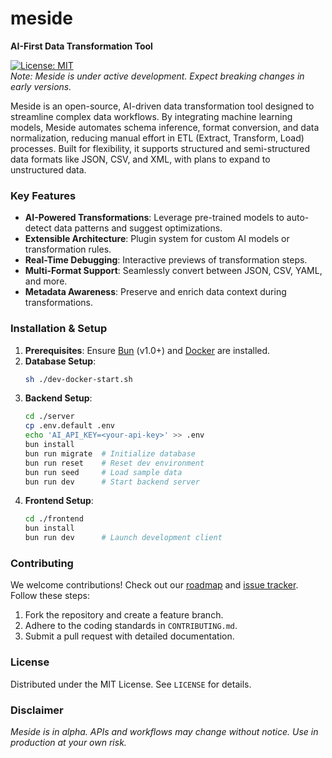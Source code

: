 # meside  
**AI-First Data Transformation Tool**  

[![License: MIT](https://img.shields.io/badge/License-MIT-blue.svg)](https://opensource.org/licenses/MIT)  
*Note: Meside is under active development. Expect breaking changes in early versions.*  

Meside is an open-source, AI-driven data transformation tool designed to streamline complex data workflows. By integrating machine learning models, Meside automates schema inference, format conversion, and data normalization, reducing manual effort in ETL (Extract, Transform, Load) processes. Built for flexibility, it supports structured and semi-structured data formats like JSON, CSV, and XML, with plans to expand to unstructured data.

### Key Features  
- **AI-Powered Transformations**: Leverage pre-trained models to auto-detect data patterns and suggest optimizations.  
- **Extensible Architecture**: Plugin system for custom AI models or transformation rules.  
- **Real-Time Debugging**: Interactive previews of transformation steps.  
- **Multi-Format Support**: Seamlessly convert between JSON, CSV, YAML, and more.  
- **Metadata Awareness**: Preserve and enrich data context during transformations.  

### Installation & Setup  
1. **Prerequisites**: Ensure [Bun](https://bun.sh/) (v1.0+) and [Docker](https://www.docker.com/) are installed.  
2. **Database Setup**:  
   ```bash 
   sh ./dev-docker-start.sh
   ```
3. **Backend Setup**:  
   ```bash  
   cd ./server  
   cp .env.default .env
   echo 'AI_API_KEY=<your-api-key>' >> .env
   bun install  
   bun run migrate  # Initialize database  
   bun run reset    # Reset dev environment  
   bun run seed     # Load sample data  
   bun run dev      # Start backend server  
   ```  
4. **Frontend Setup**:  
   ```bash  
   cd ./frontend  
   bun install  
   bun run dev      # Launch development client  
   ```  

### Contributing  
We welcome contributions! Check out our [roadmap](docs/ROADMAP.md) and [issue tracker](https://github.com/meside-ai/meside/issues). Follow these steps:  
1. Fork the repository and create a feature branch.  
2. Adhere to the coding standards in `CONTRIBUTING.md`.  
3. Submit a pull request with detailed documentation.  

### License  
Distributed under the MIT License. See `LICENSE` for details.  

### Disclaimer  
*Meside is in alpha. APIs and workflows may change without notice. Use in production at your own risk.*  
